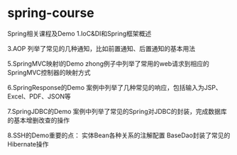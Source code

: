 # spring-course
Spring相关课程及Demo
1.IoC&DI和Spring框架概述

3.AOP
        列举了常见的几种通知，比如前置通知、后置通知的基本用法

5.SpringMVC映射l的Demo
        zhong例子中列举了常用的web请求到相应的SpringMVC控制器的映射方式

6.SpringResponse的Demo
        案例中列举了几种常见的响应，包括输入为JSP、Excel、PDF、JSON等

7.SpringJDBC的Demo
        案例中列举了常见的Spring对JDBC的封装，完成数据库的基本增删改查的操作
        
8.SSH的Demo重要的点：
        实体Bean各种关系的注解配置
        BaseDao封装了常见的Hibernate操作
